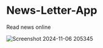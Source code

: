 # News-Letter-App
Read news online



![Screenshot 2024-11-06 205345](https://github.com/user-attachments/assets/303400e2-43e7-4fda-bff5-449d0f221a7a)
